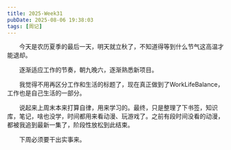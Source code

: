 ```yaml
---
title: 2025-Week31
pubDate: 2025-08-06 19:38:03
tags: [周记]
---
```


&emsp;&emsp;今天是农历夏季的最后一天，明天就立秋了，不知道得等到什么节气这高温才能退却。

&emsp;&emsp;逐渐适应工作的节奏，朝九晚六，逐渐熟悉新项目。

&emsp;&emsp;我觉得不用再区分工作和生活的标题了，现在真正做到了WorkLifeBalance，工作也是自己生活的一部分。

&emsp;&emsp;说起来上周末本来打算自律，用来学习的。最终，只是整理了下书签，知识库，笔记，啥也没学，时间都用来看动漫、玩游戏了。之前有段时间没看的动漫，都被我追到最新一集了，阶段性放松到此结束。

&emsp;&emsp;下周必须要干出实事来。

<script src="https://giscus.app/client.js"
        data-repo="roc80/Blog"
        data-repo-id="R_kgDOO4NnfQ"
        data-category="Announcements"
        data-category-id="DIC_kwDOO4Nnfc4Ctshe"
        data-mapping="pathname"
        data-strict="1"
        data-reactions-enabled="1"
        data-emit-metadata="0"
        data-input-position="top"
        data-theme="preferred_color_scheme"
        data-lang="zh-CN"
        data-loading="lazy"
        crossorigin="anonymous"
        async>
</script>

